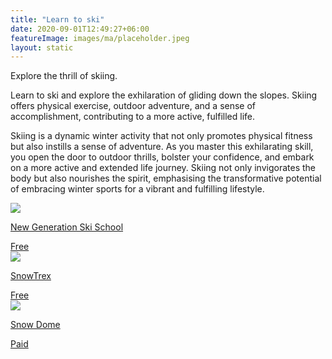 ```yaml
---
title: "Learn to ski"
date: 2020-09-01T12:49:27+06:00
featureImage: images/ma/placeholder.jpeg
layout: static
---
```


Explore the thrill of skiing.

Learn to ski and explore the exhilaration of gliding down the slopes. Skiing offers physical exercise, outdoor adventure, and a sense of accomplishment, contributing to a more active, fulfilled life.

Skiing is a dynamic winter activity that not only promotes physical fitness but also instills a sense of adventure. As you master this exhilarating skill, you open the door to outdoor thrills, bolster your confidence, and embark on a more active and extended life journey. Skiing not only invigorates the body but also nourishes the spirit, emphasising the transformative potential of embracing winter sports for a vibrant and fulfilling lifestyle.

<a class="ma-link" href="https://www.skinewgen.com/learn-to-ski/"><div class="ma-card ma-card-Learning"><div class="ma-icon"><img src ="/images/Icon-check - learning - opacity.svg"/></div><div class="ma-name"><p>New Generation Ski School</p></div><div class="ma-paid-text"><span>Free</span></div></div></a><a class="ma-link" href="https://www.snowtrex.co.uk/magazine/safe-skiing/learning-to-ski-as-an-adult/"><div class="ma-card ma-card-Learning"><div class="ma-icon"><img src ="/images/Icon-check - learning - opacity.svg"/></div><div class="ma-name"><p>SnowTrex</p></div><div class="ma-paid-text"><span>Free</span></div></div></a><a class="ma-link" href="https://www.snowdome.co.uk/ski-snowboard/ski-lessons/beginner-lessons/"><div class="ma-card ma-card-Learning"><div class="ma-icon"><img src ="/images/Icon-pound - learning - opacity.svg"/></div><div class="ma-name"><p>Snow Dome</p></div><div class="ma-paid-text"><span>Paid</span></div></div></a>  

<br/><br/>







